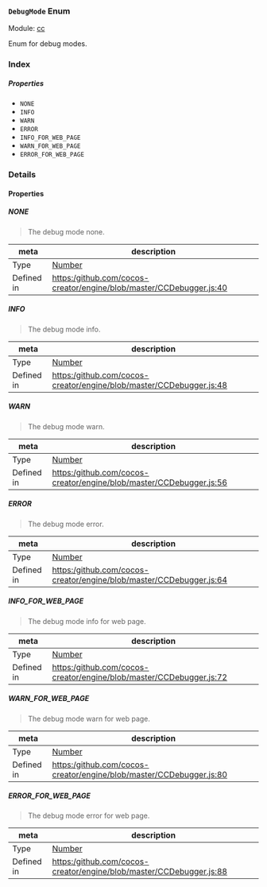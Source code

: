 ### `DebugMode` Enum



Module: [cc](../modules/cc.md)




Enum for debug modes.

### Index

##### Properties

  - `NONE`
  - `INFO`
  - `WARN`
  - `ERROR`
  - `INFO_FOR_WEB_PAGE`
  - `WARN_FOR_WEB_PAGE`
  - `ERROR_FOR_WEB_PAGE`

### Details

#### Properties


##### NONE

> The debug mode none.

| meta | description |
|------|-------------|
| Type | <a href="https://developer.mozilla.org/en/JavaScript/Reference/Global_Objects/Number" class="crosslink external" target="_blank">Number</a> |
| Defined in | [https:/github.com/cocos-creator/engine/blob/master/CCDebugger.js:40](https:/github.com/cocos-creator/engine/blob/master/CCDebugger.js#L40) |



##### INFO

> The debug mode info.

| meta | description |
|------|-------------|
| Type | <a href="https://developer.mozilla.org/en/JavaScript/Reference/Global_Objects/Number" class="crosslink external" target="_blank">Number</a> |
| Defined in | [https:/github.com/cocos-creator/engine/blob/master/CCDebugger.js:48](https:/github.com/cocos-creator/engine/blob/master/CCDebugger.js#L48) |



##### WARN

> The debug mode warn.

| meta | description |
|------|-------------|
| Type | <a href="https://developer.mozilla.org/en/JavaScript/Reference/Global_Objects/Number" class="crosslink external" target="_blank">Number</a> |
| Defined in | [https:/github.com/cocos-creator/engine/blob/master/CCDebugger.js:56](https:/github.com/cocos-creator/engine/blob/master/CCDebugger.js#L56) |



##### ERROR

> The debug mode error.

| meta | description |
|------|-------------|
| Type | <a href="https://developer.mozilla.org/en/JavaScript/Reference/Global_Objects/Number" class="crosslink external" target="_blank">Number</a> |
| Defined in | [https:/github.com/cocos-creator/engine/blob/master/CCDebugger.js:64](https:/github.com/cocos-creator/engine/blob/master/CCDebugger.js#L64) |



##### INFO_FOR_WEB_PAGE

> The debug mode info for web page.

| meta | description |
|------|-------------|
| Type | <a href="https://developer.mozilla.org/en/JavaScript/Reference/Global_Objects/Number" class="crosslink external" target="_blank">Number</a> |
| Defined in | [https:/github.com/cocos-creator/engine/blob/master/CCDebugger.js:72](https:/github.com/cocos-creator/engine/blob/master/CCDebugger.js#L72) |



##### WARN_FOR_WEB_PAGE

> The debug mode warn for web page.

| meta | description |
|------|-------------|
| Type | <a href="https://developer.mozilla.org/en/JavaScript/Reference/Global_Objects/Number" class="crosslink external" target="_blank">Number</a> |
| Defined in | [https:/github.com/cocos-creator/engine/blob/master/CCDebugger.js:80](https:/github.com/cocos-creator/engine/blob/master/CCDebugger.js#L80) |



##### ERROR_FOR_WEB_PAGE

> The debug mode error for web page.

| meta | description |
|------|-------------|
| Type | <a href="https://developer.mozilla.org/en/JavaScript/Reference/Global_Objects/Number" class="crosslink external" target="_blank">Number</a> |
| Defined in | [https:/github.com/cocos-creator/engine/blob/master/CCDebugger.js:88](https:/github.com/cocos-creator/engine/blob/master/CCDebugger.js#L88) |


